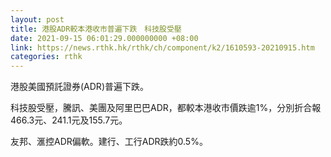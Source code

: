 ```yaml
---
layout: post
title: 港股ADR較本港收市普遍下跌　科技股受壓
date: 2021-09-15 06:01:29.000000000 +08:00
link: https://news.rthk.hk/rthk/ch/component/k2/1610593-20210915.htm
categories: rthk
---
```


港股美國預託證券(ADR)普遍下跌。

科技股受壓，騰訊、美團及阿里巴巴ADR，都較本港收市價跌逾1%，分別折合報466.3元、241.1元及155.7元。

友邦、滙控ADR偏軟。建行、工行ADR跌約0.5%。

